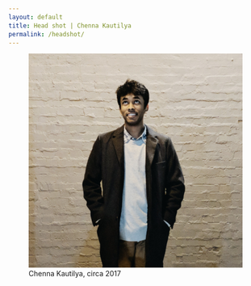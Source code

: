```yaml
---
layout: default
title: Head shot | Chenna Kautilya
permalink: /headshot/
---
```


<figure>
  <picture>
    <img src="/assets/images/blah.jpg" alt="Kautilya Chenna" class="center">
  </picture>
<figcaption markdown="1">Chenna Kautilya, circa 2017
</figcaption>
</figure>
 
